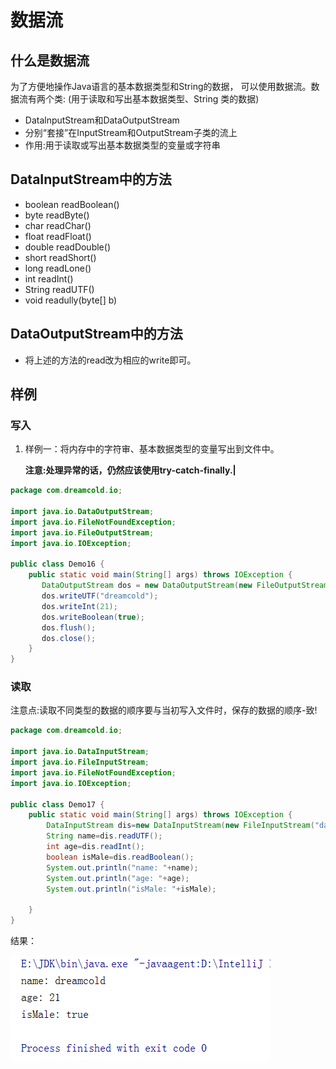 # 数据流

## 什么是数据流

为了方便地操作Java语言的基本数据类型和String的数据， 可以使用数据流。数据流有两个类: (用于读取和写出基本数据类型、String 类的数据)

- DatalnputStream和DataOutputStream
- 分别“套接”在InputStream和OutputStream子类的流上
- 作用:用于读取或写出基本数据类型的变量或字符串

## DataInputStream中的方法

- boolean readBoolean()
- byte readByte()
- char readChar()
- float readFloat()
- double readDouble()
- short readShort()
- long readLone()
- int readInt()
- String readUTF()
- void readully(byte[] b)

## DataOutputStream中的方法

- 将上述的方法的read改为相应的write即可。



## 样例

### 写入

1. 样例一：将内存中的字符审、基本数据类型的变量写出到文件中。

   **注意:处理异常的话，仍然应该使用try-catch-finally.|**

```java
package com.dreamcold.io;

import java.io.DataOutputStream;
import java.io.FileNotFoundException;
import java.io.FileOutputStream;
import java.io.IOException;

public class Demo16 {
    public static void main(String[] args) throws IOException {
       DataOutputStream dos = new DataOutputStream(new FileOutputStream("data.txt"));
       dos.writeUTF("dreamcold");
       dos.writeInt(21);
       dos.writeBoolean(true);
       dos.flush();
       dos.close();
    }
}
```

### 读取

注意点:读取不同类型的数据的顺序要与当初写入文件时，保存的数据的顺序-致!

```java
package com.dreamcold.io;

import java.io.DataInputStream;
import java.io.FileInputStream;
import java.io.FileNotFoundException;
import java.io.IOException;

public class Demo17 {
    public static void main(String[] args) throws IOException {
        DataInputStream dis=new DataInputStream(new FileInputStream("data.txt"));
        String name=dis.readUTF();
        int age=dis.readInt();
        boolean isMale=dis.readBoolean();
        System.out.println("name: "+name);
        System.out.println("age: "+age);
        System.out.println("isMale: "+isMale);

    }
}
```

结果：

![image-20210119145512254](images/image-20210119145512254.png)